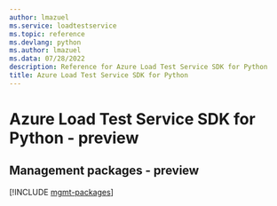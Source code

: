 ```yaml
---
author: lmazuel
ms.service: loadtestservice
ms.topic: reference
ms.devlang: python
ms.author: lmazuel
ms.data: 07/28/2022
description: Reference for Azure Load Test Service SDK for Python
title: Azure Load Test Service SDK for Python
---
```

# Azure Load Test Service SDK for Python - preview

## Management packages - preview
[!INCLUDE [mgmt-packages](load-test-service-mgmt-index.md)]